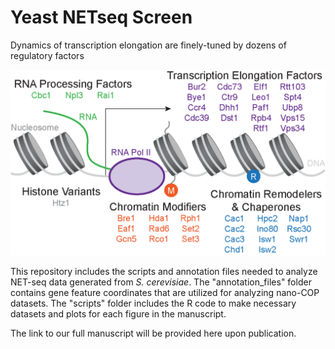 # Yeast NETseq Screen
Dynamics of transcription elongation are finely-tuned by dozens of regulatory factors

![Screen Overview](https://github.com/churchmanlab/Yeast_NETseq_Screen/blob/master/Screen%20Overview.png)

This repository includes the scripts and annotation files needed to analyze NET-seq data generated from *S. cerevisiae*. The "annotation_files" folder contains gene feature coordinates that are utilized for analyzing nano-COP datasets. The "scripts" folder includes the R code to make necessary datasets and plots for each figure in the manuscript.

The link to our full manuscript will be provided here upon publication. 
